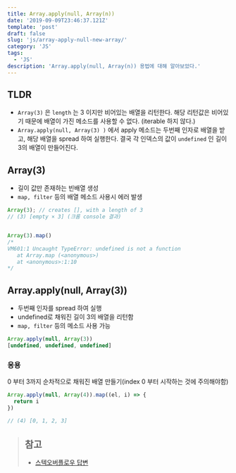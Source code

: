 ```yaml
---
title: Array.apply(null, Array(n))
date: '2019-09-09T23:46:37.121Z'
template: 'post'
draft: false
slug: 'js/array-apply-null-new-array/'
category: 'JS'
tags:
  - 'JS'
description: 'Array.apply(null, Array(n)) 용법에 대해 알아보았다.'
---
```


## TLDR 

- `Array(3)` 은 `length`  는 3 이지만 비어있는 배열을 리턴한다. 해당 리턴값은 비어있기 때문에 배열이 가진 메소드를 사용할 수 없다. (iterable 하지 않다.)
- `Array.apply(null, Array(3) )` 에서 apply 메소드는 두번째 인자로 배열을 받고, 해당 배열을 spread 하여 실행한다. 결국 각 인덱스의 값이 `undefined` 인 길이 3의 배열이 만들어진다. 


## Array(3)

- 길이 값만 존재하는 빈배열 생성
- `map, filter` 등의 배열 메소드 사용시 에러 발생 

```js
Array(3); // creates [], with a length of 3
// (3) [empty × 3] (크롬 console 결과)


Array(3).map()
/* 
VM601:1 Uncaught TypeError: undefined is not a function
   at Array.map (<anonymous>)
   at <anonymous>:1:10 
*/
```

## Array.apply(null, Array(3))

- 두번째 인자를 spread 하여 실행 
- undefined로 채워진 길이 3의 배열을 리턴함 
- `map, filter` 등의 메소드 사용 가능 

```js
Array.apply(null, Array(3))
[undefined, undefined, undefined]

```

### 응용

0 부터 3까지 순차적으로 채워진 배열 만들기(index 0 부터 시작하는 것에 주의해야함)

```js
Array.apply(null, Array(4)).map((el, i) => {
  return i
})

// (4) [0, 1, 2, 3]
```

> ## 참고
> - [스텍오버플로우 답변](https://stackoverflow.com/questions/28416547/difference-between-array-applynull-arrayx-and-arrayx)
